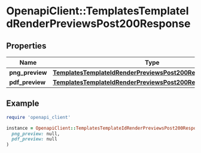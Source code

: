 # OpenapiClient::TemplatesTemplateIdRenderPreviewsPost200Response

## Properties

| Name | Type | Description | Notes |
| ---- | ---- | ----------- | ----- |
| **png_preview** | [**TemplatesTemplateIdRenderPreviewsPost200ResponsePngPreview**](TemplatesTemplateIdRenderPreviewsPost200ResponsePngPreview.md) |  |  |
| **pdf_preview** | [**TemplatesTemplateIdRenderPreviewsPost200ResponsePngPreview**](TemplatesTemplateIdRenderPreviewsPost200ResponsePngPreview.md) |  |  |

## Example

```ruby
require 'openapi_client'

instance = OpenapiClient::TemplatesTemplateIdRenderPreviewsPost200Response.new(
  png_preview: null,
  pdf_preview: null
)
```

